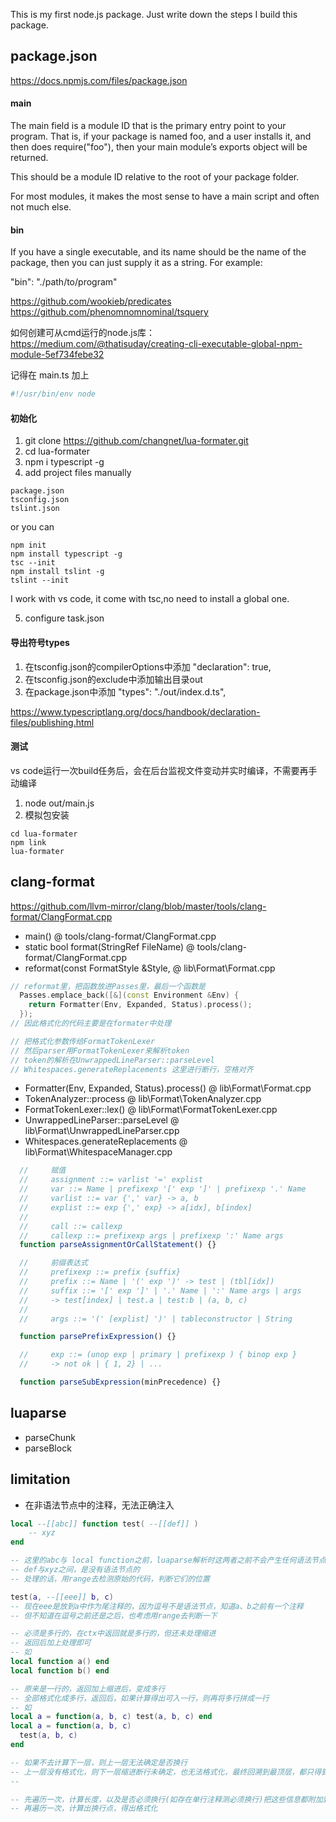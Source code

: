 This is my first node.js package.
Just write down the steps I build this package.

## package.json
https://docs.npmjs.com/files/package.json

#### main
The main field is a module ID that is the primary entry point to your program. That is, if your package is named foo, and a user installs it, and then does require("foo"), then your main module’s exports object will be returned.

This should be a module ID relative to the root of your package folder.

For most modules, it makes the most sense to have a main script and often not much else.

#### bin
If you have a single executable, and its name should be the name of the package, then you can just supply it as a string. For example:

"bin": "./path/to/program"

https://github.com/wookieb/predicates
https://github.com/phenomnomnominal/tsquery

如何创建可从cmd运行的node.js库：
https://medium.com/@thatisuday/creating-cli-executable-global-npm-module-5ef734febe32

记得在 main.ts 加上
```ts
#!/usr/bin/env node
```

#### 初始化
1. git clone https://github.com/changnet/lua-formater.git
2. cd lua-formater
3. npm i typescript -g
4. add project files manually
```shell
package.json
tsconfig.json
tslint.json
```
or you can

```shell
npm init
npm install typescript -g
tsc --init
npm install tslint -g
tslint --init
```
I work with vs code, it come with tsc,no need to install a global one.

5. configure task.json

#### 导出符号types
1. 在tsconfig.json的compilerOptions中添加 "declaration": true,
2. 在tsconfig.json的exclude中添加输出目录out
3. 在package.json中添加 "types": "./out/index.d.ts",

https://www.typescriptlang.org/docs/handbook/declaration-files/publishing.html

#### 测试
vs code运行一次build任务后，会在后台监视文件变动并实时编译，不需要再手动编译
1. node out/main.js
2. 模拟包安装
```shell
cd lua-formater
npm link
lua-formater
```

## clang-format
https://github.com/llvm-mirror/clang/blob/master/tools/clang-format/ClangFormat.cpp

* main() @ tools/clang-format/ClangFormat.cpp
* static bool format(StringRef FileName) @ tools/clang-format/ClangFormat.cpp
* reformat(const FormatStyle &Style, @ lib\Format\Format.cpp
```cpp
// reformat里，把函数放进Passes里，最后一个函数是
  Passes.emplace_back([&](const Environment &Env) {
    return Formatter(Env, Expanded, Status).process();
  });
// 因此格式化的代码主要是在formater中处理

// 把格式化参数传给FormatTokenLexer
// 然后parser用FormatTokenLexer来解析token
// token的解析在UnwrappedLineParser::parseLevel
// Whitespaces.generateReplacements 这里进行断行，空格对齐
```
* Formatter(Env, Expanded, Status).process() @ lib\Format\Format.cpp
* TokenAnalyzer::process @ lib\Format\TokenAnalyzer.cpp
* FormatTokenLexer::lex() @ lib\Format\FormatTokenLexer.cpp
* UnwrappedLineParser::parseLevel @ lib\Format\UnwrappedLineParser.cpp
* Whitespaces.generateReplacements @ lib\Format\WhitespaceManager.cpp

```ts
  //     赋值
  //     assignment ::= varlist '=' explist
  //     var ::= Name | prefixexp '[' exp ']' | prefixexp '.' Name
  //     varlist ::= var {',' var} -> a, b
  //     explist ::= exp {',' exp} -> a[idx], b[index]
  //
  //     call ::= callexp
  //     callexp ::= prefixexp args | prefixexp ':' Name args
  function parseAssignmentOrCallStatement() {}

  //     前缀表达式
  //     prefixexp ::= prefix {suffix}
  //     prefix ::= Name | '(' exp ')' -> test | (tbl[idx])
  //     suffix ::= '[' exp ']' | '.' Name | ':' Name args | args
  //     -> test[index] | test.a | test:b | (a, b, c)
  //
  //     args ::= '(' [explist] ')' | tableconstructor | String

  function parsePrefixExpression() {}

  //     exp ::= (unop exp | primary | prefixexp ) { binop exp }
  //     -> not ok | { 1, 2} | ... 

  function parseSubExpression(minPrecedence) {}
```

## luaparse
* parseChunk
* parseBlock

## limitation
* 在非语法节点中的注释，无法正确注入
```lua
local --[[abc]] function test( --[[def]] )
    -- xyz
end

-- 这里的abc与 local function之前，luaparse解析时这两者之前不会产生任何语法节点
-- def与xyz之间，是没有语法节点的
-- 处理的话，用range去检测原始的代码，判断它们的位置

test(a, --[[eee]] b, c)
-- 现在eee是放到a中作为尾注释的，因为逗号不是语法节点，知道a、b之前有一个注释
-- 但不知道在逗号之前还是之后，也考虑用range去判断一下
```

```lua
-- 必须是多行的，在ctx中返回就是多行的，但还未处理缩进
-- 返回后加上处理即可
-- 如
local function a() end
local function b() end

-- 原来是一行的，返回加上缩进后，变成多行
-- 全部格式化成多行，返回后，如果计算得出可入一行，则再将多行拼成一行
-- 如
local a = function(a, b, c) test(a, b, c) end
local a = function(a, b, c)
  test(a, b, c)
end

-- 如果不去计算下一层，则上一层无法确定是否换行
-- 上一层没有格式化，则下一层缩进断行未确定，也无法格式化，最终回溯到最顶层，都只得到各种ctx
-- 

-- 先遍历一次，计算长度，以及是否必须换行(如存在单行注释测必须换行)把这些信息都附加到节点上
-- 再遍历一次，计算出换行点，得出格式化
```
